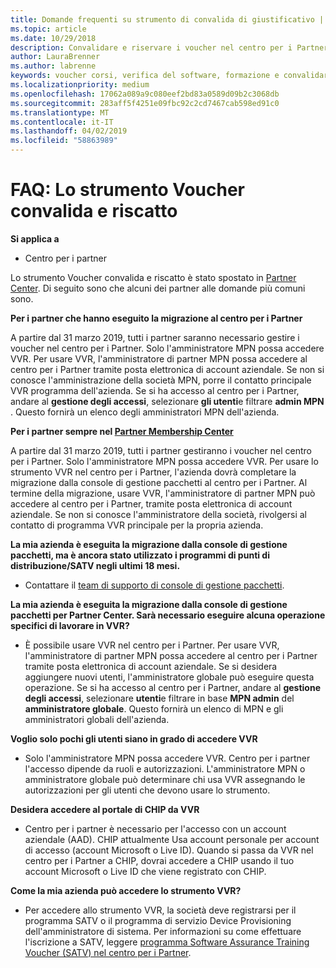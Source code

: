 ```yaml
---
title: Domande frequenti su strumento di convalida di giustificativo | Centro per i partner
ms.topic: article
ms.date: 10/29/2018
description: Convalidare e riservare i voucher nel centro per i Partner
author: LauraBrenner
ms.author: labrenne
keywords: voucher corsi, verifica del software, formazione e convalidare i voucher, riserva voucher
ms.localizationpriority: medium
ms.openlocfilehash: 17062a089a9c080eef2bd83a0589d09b2c3068db
ms.sourcegitcommit: 283aff5f4251e09fbc92c2cd7467cab598ed91c0
ms.translationtype: MT
ms.contentlocale: it-IT
ms.lasthandoff: 04/02/2019
ms.locfileid: "58863989"
---
```

# <a name="faq-using-the-voucher-validation-and-redemption-tool"></a>FAQ: Lo strumento Voucher convalida e riscatto 

**Si applica a**

- Centro per i partner

Lo strumento Voucher convalida e riscatto è stato spostato in [Partner Center](https://partner.microsoft.com/en-us/pcv/dashboard/overview). Di seguito sono che alcuni dei partner alle domande più comuni sono. 

**Per i partner che hanno eseguito la migrazione al centro per i Partner**

 A partire dal 31 marzo 2019, tutti i partner saranno necessario gestire i voucher nel centro per i Partner. Solo l'amministratore MPN possa accedere VVR. Per usare VVR, l'amministratore di partner MPN possa accedere al centro per i Partner tramite posta elettronica di account aziendale. Se non si conosce l'amministrazione della società MPN, porre il contatto principale VVR programma dell'azienda.  Se si ha accesso al centro per i Partner, andare al **gestione degli accessi**, selezionare **gli utenti**e filtrare **admin MPN** . Questo fornirà un elenco degli amministratori MPN dell'azienda.  

**Per i partner sempre nel [Partner Membership Center](https://partner.microsoft.com/)**

A partire dal 31 marzo 2019, tutti i partner gestiranno i voucher nel centro per i Partner. Solo l'amministratore MPN possa accedere VVR. Per usare lo strumento VVR nel centro per i Partner, l'azienda dovrà completare la migrazione dalla console di gestione pacchetti al centro per i Partner. Al termine della migrazione, usare VVR, l'amministratore di partner MPN può accedere al centro per i Partner, tramite posta elettronica di account aziendale. Se non si conosce l'amministratore della società, rivolgersi al contatto di programma VVR principale per la propria azienda.  


**La mia azienda è eseguita la migrazione dalla console di gestione pacchetti, ma è ancora stato utilizzato i programmi di punti di distribuzione/SATV negli ultimi 18 mesi.**

- Contattare il [team di supporto di console di gestione pacchetti](mailto:proghelp@microsoft.com). 


**La mia azienda è eseguita la migrazione dalla console di gestione pacchetti per Partner Center. Sarà necessario eseguire alcuna operazione specifici di lavorare in VVR?** 

- È possibile usare VVR nel centro per i Partner.  Per usare VVR, l'amministratore di partner MPN possa accedere al centro per i Partner tramite posta elettronica di account aziendale. Se si desidera aggiungere nuovi utenti, l'amministratore globale può eseguire questa operazione. Se si ha accesso al centro per i Partner, andare al **gestione degli accessi**, selezionare **utenti**e filtrare in base **MPN admin** del **amministratore globale**. Questo fornirà un elenco di MPN e gli amministratori globali dell'azienda.  

**Voglio solo pochi gli utenti siano in grado di accedere VVR**

- Solo l'amministratore MPN possa accedere VVR. Centro per i partner l'accesso dipende da ruoli e autorizzazioni. L'amministratore MPN o amministratore globale può determinare chi usa VVR assegnando le autorizzazioni per gli utenti che devono usare lo strumento.

**Desidera accedere al portale di CHIP da VVR**

- Centro per i partner è necessario per l'accesso con un account aziendale (AAD).  CHIP attualmente Usa account personale per account di accesso (account Microsoft o Live ID).  Quando si passa da VVR nel centro per i Partner a CHIP, dovrai accedere a CHIP usando il tuo account Microsoft o Live ID che viene registrato con CHIP.

**Come la mia azienda può accedere lo strumento VVR?**

- Per accedere allo strumento VVR, la società deve registrarsi per il programma SATV o il programma di servizio Device Provisioning dell'amministratore di sistema.
Per informazioni su come effettuare l'iscrizione a SATV, leggere [programma Software Assurance Training Voucher (SATV) nel centro per i Partner](software-assurance-satv.md).
 <!--
For information on how to enroll in Software Assurance DPS programs, read [Software Assurance programs in Partner Center](software-assurance-dps.md).-->